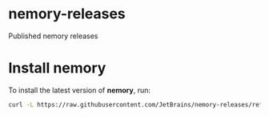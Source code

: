 # nemory-releases
Published nemory releases


# Install nemory
To install the latest version of **nemory**, run:

```bash
curl -L https://raw.githubusercontent.com/JetBrains/nemory-releases/refs/heads/main/install.sh | sh